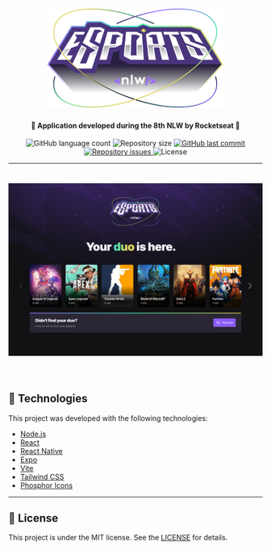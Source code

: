 <h1 align="center">
    <img alt="NLW-eSports" title="#NLW-eSports" src="github/Logo.svg" width="350px" />
</h1>

<h4 align="center"> 
  🚀 Application developed during the 8th NLW by Rocketseat 🚀
</h4>

<p align="center">
  <img alt="GitHub language count" src="https://img.shields.io/github/languages/count/sestevao/nlw_esports">	
  <img alt="Repository size" src="https://img.shields.io/github/repo-size/sestevao/nlw_esports">
	
  <a href="https://github.com/sestevao/nlw_esports/commits/master">
    <img alt="GitHub last commit" src="https://img.shields.io/github/last-commit/sestevao/nlw_esports">
  </a>
  
  <a href="https://github.com/sestevao/nlw_esports/issues">
    <img alt="Repository issues" src="https://img.shields.io/github/issues/sestevao/nlw_esports">
  </a>
  
  <img alt="License" src="https://img.shields.io/badge/license-MIT-brightgreen">
<p>

---

<h1 align="center">
    <img alt="landing-page" title="landing-page" src="github/Landing.png" width="650px" />
</h1>

<p>&nbsp;</p>

## :rocket: Technologies

This project was developed with the following technologies:

- [Node.js](https://nodejs.org/en/) 
- [React](https://reactjs.org)
- [React Native](https://facebook.github.io/react-native/)
- [Expo](https://expo.io/)
- [Vite](https://vitejs.dev/)
- [Tailwind CSS](https://tailwindcss.com/)
- [Phosphor Icons](https://phosphoricons.com/)

---

## :memo: License

This project is under the MIT license. See the [LICENSE](LICENSE) for details.